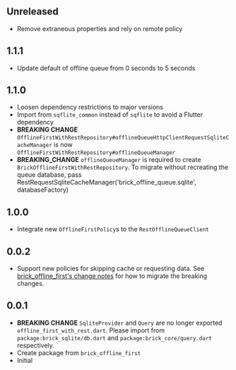 ## Unreleased

* Remove extraneous properties and rely on remote policy

## 1.1.1

* Update default of offline queue from 0 seconds to 5 seconds

## 1.1.0

* Loosen dependency restrictions to major versions
* Import from `sqflite_common` instead of `sqflite` to avoid a Flutter dependency
* **BREAKING CHANGE** `OfflineFirstWithRestRepository#offlineQueueHttpClientRequestSqliteCacheManager` is now `OfflineFirstWithRestRepository#offlineQueueManager`
* **BREAKING_CHANGE** `offlineQueueManager` is required to create `BrickOfflineFirstWithRestRepository`. To migrate without recreating the queue database, pass RestRequestSqliteCacheManager('brick_offline_queue.sqlite', databaseFactory)

## 1.0.0

* Integrate new `OfflineFirstPolicy`s to the `RestOfflineQueueClient`

## 0.0.2

* Support new policies for skipping cache or requesting data. See [brick_offline_first's change notes](https://github.com/GetDutchie/brick/blob/main/packages/brick_offline_first/CHANGELOG.md) for how to migrate the breaking changes.

## 0.0.1

* **BREAKING CHANGE** `SqliteProvider` and `Query` are no longer exported `offline_first_with_rest.dart`. Please import from `package:brick_sqlite/db.dart` and `package:brick_core/query.dart` respectively.
* Create package from `brick_offline_first`
* Initial
